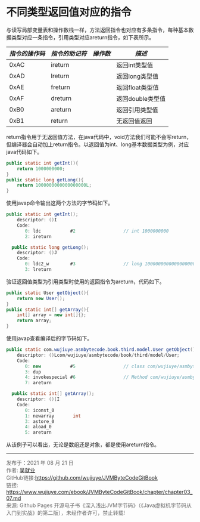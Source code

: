 # 不同类型返回值对应的指令

与读写局部变量表和操作数栈一样，方法返回指令也对应有多条指令，每种基本数据类型对应一条指令，引用类型对应areturn指令，如下表所示。

| ***指令的操作码*** | ***指令的助记符*** | ***操作数*** | ***描述***       |
| ------------------ | ------------------ | ------------ | ---------------- |
| 0xAC               | ireturn            |              | 返回int类型值    |
| 0xAD               | lreturn            |              | 返回long类型值   |
| 0xAE               | freturn            |              | 返回float类型值  |
| 0xAF               | dreturn            |              | 返回double类型值 |
| 0xB0               | areturn            |              | 返回引用类型值   |
| 0xB1               | return             |              | 无返回值返回     |

return指令用于无返回值方法，在java代码中，void方法我们可能不会写return，但编译器会自动加上return指令。以返回值为int、long基本数据类型为例，对应java代码如下。

```java
public static int getInt(){
    return 1000000000;
}
public static long getLong(){
    return 1000000000000000000L;
}
```

使用javap命令输出这两个方法的字节码如下。

```java
public static int getInt();
    descriptor: ()I
    Code:
       0: ldc           #2                  // int 1000000000
       2: ireturn

  public static long getLong();
    descriptor: ()J
    Code:
       0: ldc2_w        #3                  // long 1000000000000000000l
       3: lreturn
```

验证返回值类型为引用类型时使用的返回指令为areturn，代码如下。

```java
public static User getObject(){
    return new User();
}
public static int[] getArray(){
    int[] array = new int[]{};
    return array;
}
```

使用javap查看编译后的字节码如下。

```java
public static com.wujiuye.asmbytecode.book.third.model.User getObject();
    descriptor: ()Lcom/wujiuye/asmbytecode/book/third/model/User;
    Code:
       0: new           #5                  // class com/wujiuye/asmbytecode/book/third/model/User
       3: dup
       4: invokespecial #6                  // Method com/wujiuye/asmbytecode/book/third/model/User."<init>":()V
       7: areturn

  public static int[] getArray();
    descriptor: ()[I
    Code:
       0: iconst_0
       1: newarray       int
       3: astore_0
       4: aload_0
       5: areturn
```

从该例子可以看出，无论是数组还是对象，都是使用areturn指令。

---

<font color= #666666>发布于：2021 年 08 月 21 日</font><br><font color= #666666>作者: [吴就业](https://www.wujiuye.com/)</font><br><font color= #666666>GitHub链接:https://github.com/wujiuye/JVMByteCodeGitBook</font><br><font color= #666666>链接: https://www.wujiuye.com/ebook/JVMByteCodeGitBook/chapter/chapter03_07.md</font><br><font color= #666666>来源: Github Pages 开源电子书《深入浅出JVM字节码》（《Java虚拟机字节码从入门到实战》的第二版），未经作者许可，禁止转载!</font><br>

